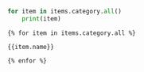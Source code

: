```python
for item in items.category.all()
	print(item)

```

```django
{% for item in items.category.all %}

{{item.name}}

{% enfor %}
```
